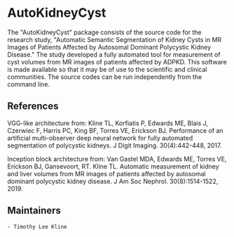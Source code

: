 AutoKidneyCyst
==========================

The "AutoKidneyCyst" package consists of the source code for the research study, "Automatic Semantic Segmentation of Kidney Cysts in MR Images of Patients Affected by Autosomal Dominant Polycystic Kidney Disease." The study developed a fully automated tool for measurement of cyst volumes from MR images of patients affected by ADPKD. This software is made available so that it may be of use to the scientific and clinical communities. The source codes can be run independently from the command line.

References
-----------

VGG-like architecture from:
Kline TL, Korfiatis P, Edwards ME, Blais J, Czerwiec F, Harris PC, King BF, Torres VE, Erickson BJ. Performance of an artificial multi-observer deep neural network for fully automated segmentation of polycystic kidneys. J Digit Imaging. 30(4):442-448, 2017.

Inception block architecture from:
Van Gastel MDA, Edwards ME, Torres VE, Erickson BJ, Gansevoort, RT. Kline TL. Automatic measurement of kidney and liver volumes from MR images of patients affected by autosomal dominant polycystic kidney disease. J Am Soc Nephrol. 30(8):1514-1522, 2019. 


Maintainers
-----------

    - Timothy Lee Kline

